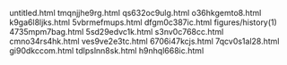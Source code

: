 untitled.html
tmqnjjhe9rg.html
qs632oc9ulg.html
o36hkgemto8.html
k9ga6l8ljks.html
5vbrmefmups.html
dfgm0c387ic.html
figures/history(1)
4735mpm7bag.html
5sd29edvc1k.html
s3nv0c768cc.html
cmno34rs4hk.html
ves9ve2e3tc.html
6706i47kcjs.html
7qcv0s1al28.html
gi90dkccom.html
tdlpslnn8sk.html
h9nhql668ic.html